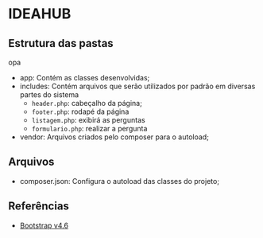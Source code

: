 # IDEAHUB

## Estrutura das pastas
opa

- app: Contém as classes desenvolvidas;
- includes: Contém arquivos que serão utilizados por padrão em diversas partes do sistema
	- `header.php`: cabeçalho da página;
	- `footer.php`: rodapé da página
	- `listagem.php`: exibirá as perguntas
	- `formulario.php`:  realizar a pergunta
- vendor: Arquivos criados pelo composer para o autoload;  

## Arquivos

- composer.json: Configura o autoload das classes do projeto;  

## Referências

- [Bootstrap v4.6](https://getbootstrap.com/docs/4.6/getting-started/introduction/)
